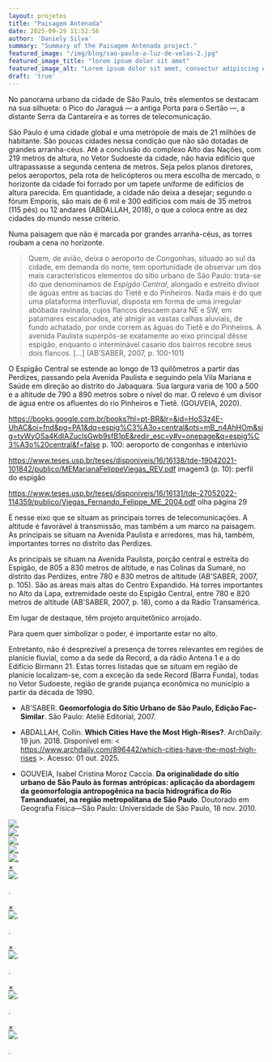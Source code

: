 ```yaml
---
layout: projetos
title: "Paisagem Antenada"
date: 2025-09-29 11:52:56
author: 'Daniely Silva'
summary: "Summary of the Paisagem Antenada project."
featured_image: "/img/blog/sao-paulo-a-luz-de-velas-2.jpg"
featured_image_title: "lorem ipsum dolor sit amet"
featured_image_alt: "Lorem ipsum dolor sit amet, consectur adipiscing elit."
draft: 'true'
---
```


No panorama urbano da cidade de São Paulo, três elementos se destacam na sua silhueta: o Pico do Jaraguá — a antiga Porta para o Sertão —, a distante Serra da Cantareira e as torres de telecomunicação.

São Paulo é uma cidade global e uma metrópole de mais de 21 milhões de habitante. São poucas cidades nessa condição que não são dotadas de grandes arranha-céus. Até a conclusão do complexo Alto das Nações, com 219 metros de altura, no Vetor Sudoeste da cidade, não havia edifício que ultrapassasse a segunda centena de metros. Seja pelos planos diretores, pelos aeroportos, pela rota de helicópteros ou mera escolha de mercado, o horizonte da cidade foi forrado por um tapete uniforme de edifícios de altura parecida. Em quantidade, a cidade não deixa a desejar; segundo o fórum Emporis, são mais de 6 mil e 300 edifícios com mais de 35 metros (115 pés) ou 12 andares (ABDALLAH, 2018), o que a coloca entre as dez cidades do mundo nesse critério.

Numa paisagem que não é marcada por grandes arranha-céus, as torres roubam a cena no horizonte. 

> Quem, de avião, deixa o aeroporto de Congonhas, situado ao sul da cidade, em demanda do norte, tem oportunidade de observar um dos mais característicos elementos do sítio urbano de São Paulo: trata-se do que denominamos de *Espigão Central*, alongado e estreito divisor de águas entre as bacias do Tietê e do Pinheiros. Nada mais é do que uma plataforma interfluvial, disposta em forma de uma irregular abóbada ravinada, cujos flancos descaem para NE e SW, em patamares escalonados, até atnigir as vastas calhas aluviais, de fundo achatado, por onde correm as águas do Tietê e do Pinheiros. A avenida Paulista superpôs-se exatamente ao eixo principal dêsse espigão, enquanto o interminável casario dos bairros recobre seus dois flancos. [...] (AB'SABER, 2007, p. 100-101)

O Espigão Central se estende ao longo de 13 quilômetros a partir das Perdizes, passando pela Avenida Paulista e seguindo pela Vila Mariana e Saúde em direção ao distrito do Jabaquara. Sua largura varia de 100 a 500 e a altitude de 790 a 890 metros sobre o nível do mar. O relevo é um divisor de água entre os afluentes do rio Pinheiros e Tietê. (GOUVEIA, 2020). 


https://books.google.com.br/books?hl=pt-BR&lr=&id=HoS3z4E-UhAC&oi=fnd&pg=PA1&dq=espig%C3%A3o+central&ots=mB_n4AhHOm&sig=tyWyOSa4KdIAZucIsGwb9sfB1pE&redir_esc=y#v=onepage&q=espig%C3%A3o%20central&f=false
p. 100: aeroporto de congonhas e interlúvio

https://www.teses.usp.br/teses/disponiveis/16/16138/tde-19042021-101842/publico/MEMarianaFelippeViegas_REV.pdf
imagem3 (p. 10): perfil do espigão



https://www.teses.usp.br/teses/disponiveis/16/16131/tde-27052022-114359/publico/Viegas_Fernando_Felippe_ME_2004.pdf
olha página 29

É nesse eixo que se situam as principais torres de telecomunicações. A altitude é favorável à transmissão, mas também a um marco na paisagem. As principais se situam na Avenida Paulista e arredores, mas há, também, importantes torres no distrito das Perdizes.

As principais se situam na Avenida Paulista, porção central e estreita do Espigão, de 805 a 830 metros de altitude, e nas Colinas da Sumaré, no distrito das Perdizes, entre 780 e 830 metros de altitude (AB'SABER, 2007, p. 105). São as áreas mais altas do Centro Expandido. Há torres importantes no Alto da Lapa, extremidade oeste do Espigão Central, entre 780 e 820 metros de altitude (AB'SABER, 2007, p. 18), como a da Rádio Transamérica.

Em lugar de destaque, têm projeto arquitetônico arrojado.

Para quem quer simbolizar o poder, é importante estar no alto. 

Entretanto, não é desprezível a presença de torres relevantes em regiões de planície fluvial, como a da sede da Record, a da rádio Antena 1 e a do Edifício Birmann 21. Estas torres listadas que se situam em região de planície localizam-se, com a exceção da sede Record (Barra Funda), todas no Vetor Sudoeste, região de grande pujança econômica no município a partir da década de 1990.

* AB'SABER. **Geomorfologia do Sítio Urbano de São Paulo, Edição Fac–Similar**. São Paulo: Ateliê Editorial, 2007.

* ABDALLAH, Collin. **Which Cities Have the Most High-Rises?**. ArchDaily: 19 jun. 2018. Disponível em: < https://www.archdaily.com/896442/which-cities-have-the-most-high-rises >. Acesso: 01 out. 2025.

* GOUVEIA, Isabel Cristina Moroz Caccia. **Da originalidade do sítio urbano de São Paulo às formas antrópicas: aplicação da abordagem da geomorfologia antropogênica na bacia hidrográfica do Rio Tamanduateí, na região metropolitana de São Paulo**. Doutorado em Geografia Física—São Paulo: Universidade de São Paulo, 18 nov. 2010.



<section class="galeria">
  <div class="item"><a href="#imagem1"><img src="/img/projects/prato-do-dia/esquina3.jpg" alt="." title="." /></a></div>
  <div class="item"><a href="#imagem2"><img src="/img/projects/prato-do-dia/esquina4.jpg" alt="." title="." /></a></div>
  <div class="item"><a href="#imagem3"><img src="/img/projects/prato-do-dia/esquina5.jpg" alt="." title="." /></a></div>
  <div class="item"><a href="#imagem4"><img src="/img/projects/prato-do-dia/esquina6.jpg" alt="." title="." /></a></div>
<div class="item"><a href="#imagem5"><img src="/img/projects/prato-do-dia/esquina-feira8.jpg" alt="." title="." /></a></div>
</section>



<div class="lightboxes">

<div class="lightbox" id="imagem1"><a href="#" class="fechar">&times;</a><div class="conteudo"><img src="/img/projects/prato-do-dia/esquina3.jpg" alt="." title="." /><p>.</p></div></div>
<div class="lightbox" id="imagem2"><a href="#" class="fechar">&times;</a><div class="conteudo"><img src="/img/projects/prato-do-dia/esquina4.jpg" alt="." title="." /><p>.</p></div></div>
<div class="lightbox" id="imagem3"><a href="#" class="fechar">&times;</a><div class="conteudo"><img src="/img/projects/prato-do-dia/esquina5.jpg" alt="." title="." /><p>.</p></div></div>    
<div class="lightbox" id="imagem4"><a href="#" class="fechar">&times;</a><div class="conteudo"><img src="/img/projects/prato-do-dia/esquina6.jpg" alt="." title="." /><p>.</p></div></div>
<div class="lightbox" id="imagem5"><a href="#" class="fechar">&times;</a><div class="conteudo"><img src="/img/projects/prato-do-dia/esquina-feira8.jpg" alt="." title="." /><p>.</p></div></div>
</div>
